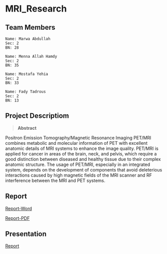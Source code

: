 # MRI_Research
## Team Members
    
    Name: Marwa Abdullah
    Sec: 2
    BN: 28

    Name: Menna Allah Hamdy
    Sec: 2
    BN: 35

    Name: Mostafa Yehia
    Sec: 2
    BN: 33

    Name: Fady Tadrous
    Sec: 2
    BN: 13

## Project Descriptiom
> **Abstract**
    
Positron Emission Tomography/Magnetic Resonance Imaging PET/MRI combines metabolic and molecular information of PET with excellent anatomic details of MRI systems to enhance the image quality. PET/MRI is applied for cancer in areas of the brain, neck, and pelvis, which require a good distinction between diseased and healthy tissue due to their complex anatomic structure. The usage of PET/MRI, especially in an integrated system, depends on the development of components that avoid deleterious interactions caused by high magnetic fields of the MRI scanner and RF interference between the MRI and PET systems.

## Report
[Report-Word](https://github.com/mostafa20223/MRI_Research/blob/master/Report/Word/Nuclear%20Based%20MRI%20(NMR-Word).docx)

[Report-PDF](https://github.com/mostafa20223/MRI_Research/blob/master/Report/PDF/Nuclear%20Based%20MRI%20(NMR-PDF).pdf)

## Presentation
[Report](https://github.com/mostafa20223/MRI_Research/blob/master/Presentation/NMR%20(Presentation).pptx)
